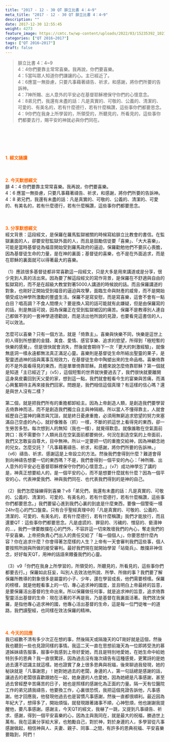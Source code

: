 ```yaml
---
title: "2017 - 12 - 30 QT 腓立比書 4：4~9"
meta_title: "2017 - 12 - 30 QT 腓立比書 4：4~9"
description: ""
date: 2017-12-30 12:55:45
weight: 4273
feature_image: https://cmtc.tw/wp-content/uploads/2022/03/15235392_10211799862337740_180693556567566654_o-1.webp
categories: ["QT 2016~2017"]
tags: ["QT 2016~2017"]
draft: false
---
```


<blockquote>腓立比書 4：4~9<br />
4：4你們要靠主常常喜樂。我再說，你們要喜樂。<br />
4：5當叫眾人知道你們謙讓的心。主已經近了。<br />
4：6應當一無掛慮，只要凡事藉著禱告、祈求，和感謝，將你們所要的告訴神。<br />
4：7神所賜、出人意外的平安必在基督耶穌裡保守你們的心懷意念。<br />
4：8弟兄們，我還有未盡的話：凡是真實的、可敬的、公義的、清潔的、可愛的、有美名的，若有什麼德行，若有什麼稱讚，這些事你們都要思念。<br />
4：9你們在我身上所學習的，所領受的，所聽見的，所看見的，這些事你們都要去行，賜平安的神就必與你們同在。</blockquote><br />
&nbsp;<br />
<br />
&nbsp;<br />
<br />
<span style="color: #ff6600;"><strong>1. </strong><strong>經文誦讀</strong></span><br />
<br />
<span style="color: #ff6600;"><strong> </strong></span><br />
<br />
<span style="color: #ff6600;"><strong>2. 今天默想</strong><strong>經文<br />
</strong></span>腓 4：4 你們要靠主常常喜樂。我再說，你們要喜樂。<br />
4：6 應當一無掛慮，只要凡事藉著禱告、祈求，和感謝，將你們所要的告訴神。<br />
4：8 弟兄們，我還有未盡的話：凡是真實的、可敬的、公義的、清潔的、可愛的、有美名的，若有什麼德行，若有什麼稱讚，這些事你們都要思念。<br />
<br />
&nbsp;<br />
<br />
<span style="color: #ff6600;"><strong>3. 分享默想經文<br />
</strong></span>經文背景：這段經文，是保羅在羅馬監獄被關的時候寫給腓立比教會的書信。在監獄裏面的人，卻要安慰監獄外面的人，而且是鼓勵信徒要「喜樂」、「大大喜樂」，可能是當時基督徒為福音開始受到羅馬政府的逼迫，保羅勸勉他們不要灰心喪膽，因為基督徒生命的力量，是在神的裏面；基督徒的喜樂，也不是在外面追求，而是在耶穌的裏面就可以得著最大的喜樂。<br />
<br />
（1）應該很多基督徒都非常喜歡這一段經文，只是大多是用來講道或是分享，很少見到人真的活出來。因為要了解這段經文的寫作背景，是保羅在不舒適與自由的監獄寫的，而不是在超級大教堂對著5000人講道的時候說的話。而且保羅講道的對象，也剛好正開始受到福音的逼迫與攻擊，面臨生命與財產的威脅，而不是開始領受成功神學所激勵的豐盛生活。保羅不是寫安慰，而是寫喜樂，這會不會有一點白目？唱高調？不食人間煙火？要是換人寫的話可能就有此嫌疑，但是由保羅寫的的話，則是無話可說，因為保羅正在受到監獄被囚的痛苦。保羅不是教導別人連自己都做不到的一套神學道德勸說，而是活出他所說的見證，也要看見這書信的人，可以效法。<br />
<br />
怎麼可以喜樂？只有一個方法，就是「倚靠主」。喜樂與快樂不同，快樂是這世上的人得到所想要的金錢、美食、愛情、感官享樂、追求的慾望，所得到「極短暫的快樂的感覺」，但是很快就會消失，然後就會期待下一次「更大的刺激經驗」，就像無底洞一樣永遠都無法真正滿足心靈。喜樂則是基督徒生命所結出聖靈的果子，是聖靈透過神的話與萬事互相效力，在基督徒生命中陶塑出來的生命品格。喜樂倚靠的不是外面看得見的東西，而是單單倚靠耶穌。具體來說怎麼倚靠耶穌？第一個就是知道「主已經近了」（v5），這個短暫的世界就快要過去了，我們很快就要離開這身臭皮囊回到天父愛的家，想到這一點，我們就會輕看今生的宴樂與苦痛，而滿心興奮期待主再來接我們回家。問題是，我們相信這個真理？有這樣的信心嗎？還是與世人沒有二樣？<br />
<br />
第二個，就是把我們所有的重擔都卸給主。因為上帝創造人類，是創造我們要學習去倚靠神而活，而不是創造我們獨立自主與神隔絕。所以當人不懂得靠主，人就會經歷自己當神的痛苦與咒詛，就是終日憂慮重擔，必須用無窮追求慾望的努力來塞滿自己空虛的內心，就好像雅各（抓）一樣，不斷的抓這世上看得見的東西，卻一生勞苦多愁。每次想到人的無知（我也一樣），就覺得歎息。就像誰敢在空氣面前誇口：我不需要你？人類尚且在空氣面前都要俯伏，何況在創造空氣的上帝面前，我們又怎敢妄自尊大，目中無神。所以一定要把一切的重擔交給神，因為神顧念祂的兒女。怎麼交託？「凡事藉著禱告、祈求，和感謝，將你們所要的告訴神。」（v6）禱告、祈求、感謝這是上帝設立的方法。然後我們會得到什麼？難道會得到向神禱告想要一切的東西嗎？不是，我們會得到一個平安的內心：「神所賜、出人意外的平安必在基督耶穌裡保守你們的心懷意念。」（v7）成功神學忘了講的是，神真正想要給人的，是一個平安的心，而不是想要什麼就有什麼？因為一個平安的心，代表神愛我們、神與我們同在、也代表我們得到的是神的自己。<br />
<br />
（2）我們怎麼操練得到喜樂？v8「弟兄們，我還有未盡的話：凡是真實的、可敬的、公義的、清潔的、可愛的、有美名的，若有什麼德行，若有什麼稱讚，這些事你們都要思念。」我們要留心進到我們心裏的到底是什麼東西，要像一個警衛一樣24hr在心的門口盤查。只有合乎聖經真理中的「凡是真實的、可敬的、公義的、清潔的、可愛的、有美名的，若有什麼德行，若有什麼稱讚」我們才能放行，而且還要QT：這些事你們都要思念。凡是虛謊的、罪惡的、污穢的、憎惡的、褻瀆神的…，我們一律要敵擋在心的門外，不容許這一切來敗壞我們的內心，奪走我們的平安喜樂。上帝把負責心門出入的責任交給了「每一個個人」，你要思想什麼內容？你在追求什麼？你會得著怎麼樣的人生？上帝有一天會審判我們這些事，個人要按照所說與所做的接受審判。最好我們現在就開始學習「站衛兵」、敵擋非神信念，好好每天QT，用神的話語來餵養我們的心靈。<br />
<br />
（3）v9「你們在我身上所學習的，所領受的，所聽見的，所看見的，這些事你們都要去行。」保羅如此狂妄，叫別人去效法他所說、所學、所做的事？我們要了解保羅所教導的對象很多是屬靈的小子、少年，還在學習成長，他們需要榜樣。保羅的榜樣，就是他輕看事上的一切，專心追求神的國度，並且明白上帝最終的旨意，是要保羅活出基督的生命出來。所以保羅做任何事，就是追求神的旨意，追求倚靠聖靈活出基督的生命：現在活著的不再是我，乃是基督在我裏面活著。我們效法保羅，是指他專心追求神的國，他專心活出基督的生命，這是每一位門徒唯一的道路，我們讀聖經，也同樣在效法保羅的精神。<br />
<br />
&nbsp;<br />
<br />
<span style="color: #ff6600;"><strong>4. 今天的回應<br />
</strong></span>我已經數不清有多少次正在想的事，然後隔天或隔幾天的QT剛好就是這個，然後我也聽到一些也見證同樣的事情。我這二天一直在思想前幾天為一位即將受洗的慕道姊妹禱告服事，服事中我感到上帝好愛她，而且是特別地愛她，在她生命中給她特別多的恩典？我一直很驚訝，因為過去沒有幾次禱告有這種感覺，更驚訝的是她過去還不認識主就這樣。她也證實了身上很多恩典與祝福，後來聊過我發現，她的秘訣就是「凡事謝恩」！她對她過去的老闆，身邊的人，第一句話總是感謝的話，讓過去的老闆很喜歡跟她在一起，她身邊的人也愛她，因為她總是凡事感謝，甚至過去曾經歷辛苦痛苦的日子，她也是照樣的感謝化為正面的力量。隔一天有位醫院工作的弟兄請我禱告，他要換工作，心裏很恐慌，我把這個見證告訴他，凡事感謝。他才回應我，他發現他過去也是習慣凡事感謝，然後一直都很順利。最近因為年紀大了，想得多了，開始煩惱，就發現跟著諸事不順，心神愁煩，他也謝謝我提醒他，要凡事感謝。感謝主，今天QT的經文，我嚇了一跳，又提到凡事禱告、祈求、感謝，得到一個平安喜樂的心，因為主與我同在，就是最大的祝福，勝過世上萬有。我在這裏分享給大家，也勉勵自己，對於神，對於身邊的人，多學習從凡事感謝做起，相信神與人、夫妻、親子、同事…之間，有許多的恩典祝福、平安喜樂要臨到，阿們！<br />
<br />
&nbsp;
        